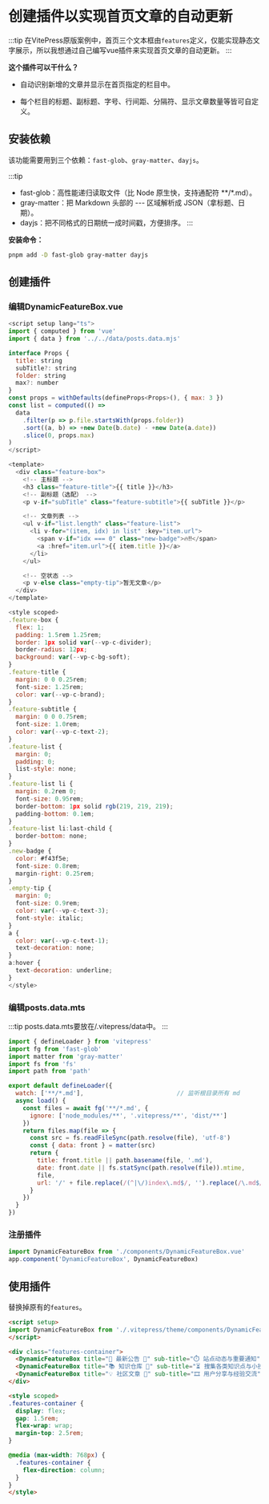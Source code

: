 # 创建插件以实现首页文章的自动更新

<update />

:::tip
在VitePress原版案例中，首页三个文本框由`features`定义，仅能实现静态文字展示，所以我想通过自己编写vue插件来实现首页文章的自动更新。
:::

**这个插件可以干什么？**

- 自动识别新增的文章并显示在首页指定的栏目中。

- 每个栏目的标题、副标题、字号、行间距、分隔符、显示文章数量等皆可自定义。

## 安装依赖

该功能需要用到三个依赖：`fast-glob`、`gray-matter`、`dayjs`。

:::tip
- fast-glob：高性能递归读取文件（比 Node 原生快，支持通配符 **/*.md）。
- gray-matter：把 Markdown 头部的 --- 区域解析成 JSON（拿标题、日期）。
- dayjs：把不同格式的日期统一成时间戳，方便排序。
:::

**安装命令：**

```bash
pnpm add -D fast-glob gray-matter dayjs
```

## 创建插件

### 编辑DynamicFeatureBox.vue

```js
<script setup lang="ts">
import { computed } from 'vue'
import { data } from '../../data/posts.data.mjs'

interface Props {
  title: string
  subTitle?: string
  folder: string
  max?: number
}
const props = withDefaults(defineProps<Props>(), { max: 3 })
const list = computed(() =>
  data
    .filter(p => p.file.startsWith(props.folder))
    .sort((a, b) => +new Date(b.date) - +new Date(a.date))
    .slice(0, props.max)
)
</script>

<template>
  <div class="feature-box">
    <!-- 主标题 -->
    <h3 class="feature-title">{{ title }}</h3>
    <!-- 副标题（选配） -->
    <p v-if="subTitle" class="feature-subtitle">{{ subTitle }}</p>

    <!-- 文章列表 -->
    <ul v-if="list.length" class="feature-list">
      <li v-for="(item, idx) in list" :key="item.url">
        <span v-if="idx === 0" class="new-badge">🔥‼️</span>
        <a :href="item.url">{{ item.title }}</a>
      </li>
    </ul>

    <!-- 空状态 -->
    <p v-else class="empty-tip">暂无文章</p>
  </div>
</template>

<style scoped>
.feature-box {
  flex: 1;
  padding: 1.5rem 1.25rem;
  border: 1px solid var(--vp-c-divider);
  border-radius: 12px;
  background: var(--vp-c-bg-soft);
}
.feature-title {
  margin: 0 0 0.25rem;
  font-size: 1.25rem;
  color: var(--vp-c-brand);
}
.feature-subtitle {
  margin: 0 0 0.75rem;
  font-size: 1.0rem;
  color: var(--vp-c-text-2);
}
.feature-list {
  margin: 0;
  padding: 0;
  list-style: none;
}
.feature-list li {
  margin: 0.2rem 0;
  font-size: 0.95rem;
  border-bottom: 1px solid rgb(219, 219, 219);
  padding-bottom: 0.1em;
}
.feature-list li:last-child {
  border-bottom: none;
}
.new-badge {
  color: #f43f5e;
  font-size: 0.8rem;
  margin-right: 0.25rem;
}
.empty-tip {
  margin: 0;
  font-size: 0.9rem;
  color: var(--vp-c-text-3);
  font-style: italic;
}
a {
  color: var(--vp-c-text-1);
  text-decoration: none;
}
a:hover {
  text-decoration: underline;
}
</style>
```

### 编辑posts.data.mts

:::tip
posts.data.mts要放在/.vitepress/data中。
:::

```js
import { defineLoader } from 'vitepress'
import fg from 'fast-glob'
import matter from 'gray-matter'
import fs from 'fs'
import path from 'path'

export default defineLoader({
  watch: ['**/*.md'],                          // 监听根目录所有 md
  async load() {
    const files = await fg('**/*.md', {
      ignore: ['node_modules/**', '.vitepress/**', 'dist/**']
    })
    return files.map(file => {
      const src = fs.readFileSync(path.resolve(file), 'utf-8')
      const { data: front } = matter(src)
      return {
        title: front.title || path.basename(file, '.md'),
        date: front.date || fs.statSync(path.resolve(file)).mtime,
        file,
        url: '/' + file.replace(/(^|\/)index\.md$/, '').replace(/\.md$/, '')
      }
    })
  }
})
```

### 注册插件

```js
import DynamicFeatureBox from './components/DynamicFeatureBox.vue'
app.component('DynamicFeatureBox', DynamicFeatureBox)
```

## 使用插件

替换掉原有的`features`。

```html
<script setup>
import DynamicFeatureBox from './.vitepress/theme/components/DynamicFeatureBox.vue'
</script>

<div class="features-container">
  <DynamicFeatureBox title="🥳 最新公告 📣" sub-title="⏱️ 站点动态与重要通知" folder="doc_notic" :max="3" />
  <DynamicFeatureBox title="📚 知识仓库 🧐" sub-title="⏳ 搜集各类知识点与小技巧" folder="doc_wiki" :max="3" />
  <DynamicFeatureBox title="💡 社区文章 📝" sub-title="🎞️ 用户分享与经验交流" folder="doc_doc" :max="3" />
</div>

<style scoped>
.features-container {
  display: flex;
  gap: 1.5rem;
  flex-wrap: wrap;
  margin-top: 2.5rem;
}

@media (max-width: 768px) {
  .features-container {
    flex-direction: column;
  }
}
</style>
```


